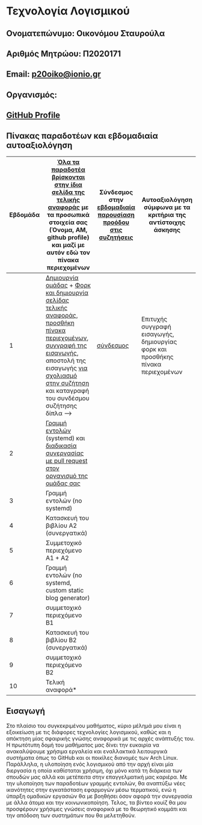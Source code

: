 # Τεχνολογία Λογισμικού 
## Ονοματεπώνυμο: Οικονόμου Σταυρούλα

## Αριθμός Μητρώου: Π2020171

## Email: [p20oiko@ionio.gr](https://webmail.ionio.gr/?_task=mail&_mbox=INBOX)

## Οργανισμός:

## [GitHub Profile](https://github.com/p20oiko)



## Πίνακας παραδοτέων και εβδομαδιαία αυτοαξιολόγηση

| Εβδομάδα | [Όλα τα παραδοτέα βρίσκονται στην ίδια σελίδα της τελικής αναφοράς](https://epidrome.github.io/teaching/deliverables/) με τα προσωπικά στοιχεία σας (Όνομα, ΑΜ, github profile) και μαζί με αυτόν εδώ τον πίνακα περιεχομένων | Σύνδεσμος στην [εβδομαδιαία παρουσίαση προόδου στις συζητήσεις](https://github.com/courses-ionio/help/discussions/categories/show-and-tell) | Αυτοαξιολόγηση σύμφωνα με τα κριτήρια της αντίστοιχης άσκησης |
| --- | --- | --- | --- |
| 1 | [Δημιουργία ομάδας](https://epidrome.github.io/teaching/team/) + [Φορκ και δημιουργία σελίδας τελικής αναφοράς](https://epidrome.github.io/teaching/guide/), [προσθήκη πίνακα περιεχομένων](https://raw.githubusercontent.com/courses-ionio/sw/master/README.md), [συγγραφή της εισαγωγής](https://epidrome.github.io/teaching/intro/), αποστολή της εισαγωγής [για σχολιασμό στην συζήτηση](https://github.com/courses-ionio/sw/discussions/categories/show-and-tell) και καταγραφή του συνδέσμου συζήτησης δίπλα --> | [σύνδεσμος](https://github.com/courses-ionio/sw/discussions/1187) |Επιτυχής συγγραφή εισαγωγής, δημιουργίας φορκ και προσθήκης πίνακα περιεχομένων |
| 2 | [Γραμμή εντολών](https://epidrome.github.io/teaching/cli) (systemd) και [διαδικασία συνεργασίας με pull request στον οργανισμό της ομάδας σας](https://epidrome.github.io/teaching/team) | | |
| 3 | Γραμμή εντολών (no systemd) | | |
| 4 | Κατασκευή του βιβλίου Α2 (συνεργατικά) | | |
| 5 | Συμμετοχικό περιεχόμενο A1 + A2 | | |
| 6 | Γραμμή εντολών (no systemd, custom static blog generator) | | |
| 7 | συμμετοχικό περιεχόμενο B1 | | |
| 8 | Κατασκευή του βιβλίου Β2 (συνεργατικά) | | |
| 9 | συμμετοχικό περιεχόμενο B2 | | |
| 10 | Τελική αναφορά* | | |

## Εισαγωγή

Στο πλαίσιο του συγκεκριμένου μαθήματος, κύριο μέλημά μου είναι η εξοικείωση με τις διάφορες τεχνολογίες λογισμικού, καθώς και η απόκτηση μίας σφαιρικής γνώσης αναφορικά με τις αρχές ανάπτυξής του. Η πρωτότυπη δομή του μαθήματος μας δίνει την ευκαιρία να ανακαλύψουμε χρήσιμα εργαλεία και εναλλακτικά λειτουργικά συστήματα όπως το GitHub και οι ποικίλες διανομές των Arch Linux. Παράλληλα, η υλοποίηση ενός λογισμικού από την αρχή είναι μία διεργασία η οποία καθίσταται χρήσιμη, όχι μόνο κατά τη διάρκεια των σπουδών μας αλλά και μετέπειτα στην επαγγελματική μας καριέρα. Με την υλοποίηση των παραδοτέων γραμμής εντολών, θα αναπτύξω νέες ικανότητες στην εγκατάσταση εφαρμογών μέσω τερματικού, ενώ η ύπαρξη ομαδικών εργασιών θα με βοηθήσει όσον αφορά την συνεργασία με άλλα άτομα και την κοινωνικοποίηση. Τελος, τα βίντεο κουίζ θα μου προσφέρουν χρήσιμες γνώσεις αναφορικά με το θεωρητικό κομμάτι και την απόδοση των συστημάτων που θα μελετηθούν. 
